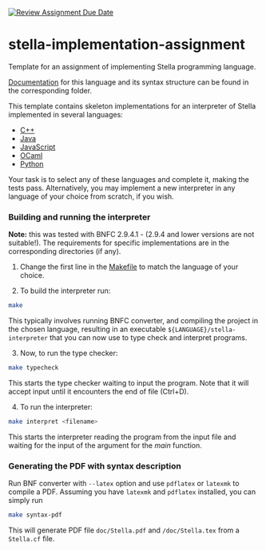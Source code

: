[![Review Assignment Due Date](https://classroom.github.com/assets/deadline-readme-button-8d59dc4de5201274e310e4c54b9627a8934c3b88527886e3b421487c677d23eb.svg)](https://classroom.github.com/a/7BDHtAiP)
# stella-implementation-assignment
Template for an assignment of implementing Stella programming language.

[Documentation](doc/) for this language and its syntax structure can be found in the corresponding folder.

This template contains skeleton implementations for an interpreter of Stella implemented in several languages:
* [C++](C++/)
* [Java](Java/)
* [JavaScript](JavaScript/)
* [OCaml](OCaml/)
* [Python](Python/)

Your task is to select any of these languages and complete it, making the tests pass. Alternatively, you may implement a new interpreter in any language of your choice from scratch, if you wish.


### Building and running the interpreter

**Note:** this was tested with BNFC 2.9.4.1 - (2.9.4 and lower versions are not suitable!).
The requirements for specific implementations are in the corresponding directories (if any).

1. Change the first line in the [Makefile](Makefile) to match the language of your choice.

2. To build the interpreter run:

```sh
make
```

This typically involves running BNFC converter, and compiling the project in the chosen language,
resulting in an executable `${LANGUAGE}/stella-interpreter` that you can now use to type check and interpret programs.

3. Now, to run the type checker:

```sh
make typecheck
```

This starts the type checker waiting to input the program. Note that it will accept input until it encounters the end of file (Ctrl+D).

4. To run the interpreter:

```sh
make interpret <filename>
```

This starts the interpreter reading the program from the input file and waiting for the input of the argument for the _main_ function.

### Generating the PDF with syntax description

Run BNF converter with `--latex` option and use `pdflatex` or `latexmk` to compile a PDF.
Assuming you have `latexmk` and `pdflatex` installed, you can simply run

```sh
make syntax-pdf
```

This will generate PDF file `doc/Stella.pdf` and `/doc/Stella.tex` from a `Stella.cf` file.

